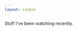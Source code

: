 ```yaml
---
layout: single
---
```

<script src="https://code.jquery.com/jquery-3.6.0.min.js"
  integrity="sha256-/xUj+3OJU5yExlq6GSYGSHk7tPXikynS7ogEvDej/m4="
  crossorigin="anonymous"></script>
<script src="../rss_widget.js"></script>
<script>
const FEEDS = [ {
  url: `https://trakt.tv/users/davorg/progress/watched/activity.atom?slurm=e94f879ae8bd21e4c6aca5a25228eeda&hide_completed=true`,
  desc: 'dev.to'
} ];

$(document).ready(function() {

  make_rss_widget(FEEDS, 'rss_here');
});

</script>

Stuff I've been watching recently.

<div id="rss_here" />
